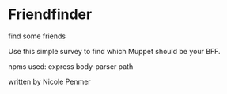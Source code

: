 # Friendfinder
find some friends


Use this simple survey to find which Muppet should be your BFF. 


npms used: 
express
body-parser
path



written by Nicole Penmer
